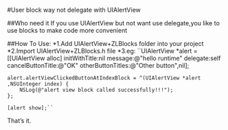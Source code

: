 #User block way not delegate with UIAlertView

##Who need it
If you use UIAlertView but not want use delegate,you like to use blocks to make code more convenient 


##How To Use:
*1.Add UIAlertView+ZLBlocks folder into your project
*2.Import UIAlertView+ZLBlocks.h file 
*3.eg:
	``UIAlertView *alert = [[UIAlertView alloc] initWithTitle:nil message:@"hello runtime" delegate:self cancelButtonTitle:@"OK" otherButtonTitles:@"Other button",nil];

    alert.alertViewClickedButtonAtIndexBlock = ^(UIAlertView *alert ,NSUInteger index) {
        NSLog(@"alert view block called successfully!!!");
    };
    
    [alert show];``

That’s it.